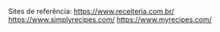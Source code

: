 Sites de referência:
https://www.receiteria.com.br/ 
https://www.simplyrecipes.com/
https://www.myrecipes.com/
